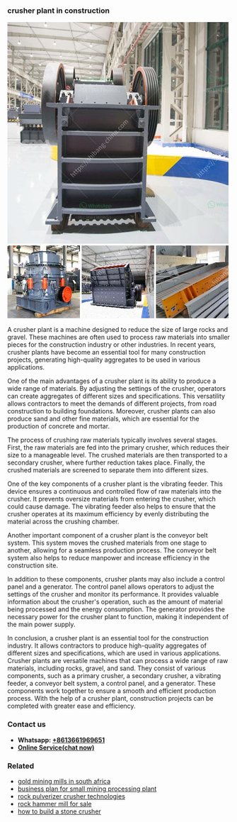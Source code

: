 <h3>crusher plant in construction</h3><img src='1702953135.jpg' alt=''><p>A crusher plant is a machine designed to reduce the size of large rocks and gravel. These machines are often used to process raw materials into smaller pieces for the construction industry or other industries. In recent years, crusher plants have become an essential tool for many construction projects, generating high-quality aggregates to be used in various applications.</p><p>One of the main advantages of a crusher plant is its ability to produce a wide range of materials. By adjusting the settings of the crusher, operators can create aggregates of different sizes and specifications. This versatility allows contractors to meet the demands of different projects, from road construction to building foundations. Moreover, crusher plants can also produce sand and other fine materials, which are essential for the production of concrete and mortar.</p><p>The process of crushing raw materials typically involves several stages. First, the raw materials are fed into the primary crusher, which reduces their size to a manageable level. The crushed materials are then transported to a secondary crusher, where further reduction takes place. Finally, the crushed materials are screened to separate them into different sizes.</p><p>One of the key components of a crusher plant is the vibrating feeder. This device ensures a continuous and controlled flow of raw materials into the crusher. It prevents oversize materials from entering the crusher, which could cause damage. The vibrating feeder also helps to ensure that the crusher operates at its maximum efficiency by evenly distributing the material across the crushing chamber.</p><p>Another important component of a crusher plant is the conveyor belt system. This system moves the crushed materials from one stage to another, allowing for a seamless production process. The conveyor belt system also helps to reduce manpower and increase efficiency in the construction site.</p><p>In addition to these components, crusher plants may also include a control panel and a generator. The control panel allows operators to adjust the settings of the crusher and monitor its performance. It provides valuable information about the crusher's operation, such as the amount of material being processed and the energy consumption. The generator provides the necessary power for the crusher plant to function, making it independent of the main power supply.</p><p>In conclusion, a crusher plant is an essential tool for the construction industry. It allows contractors to produce high-quality aggregates of different sizes and specifications, which are used in various applications. Crusher plants are versatile machines that can process a wide range of raw materials, including rocks, gravel, and sand. They consist of various components, such as a primary crusher, a secondary crusher, a vibrating feeder, a conveyor belt system, a control panel, and a generator. These components work together to ensure a smooth and efficient production process. With the help of a crusher plant, construction projects can be completed with greater ease and efficiency.</p><h3>Contact us</h3><ul><li><strong>Whatsapp:&nbsp;<a href="https://wa.me/8613661969651">+8613661969651</a></strong></li><li><a href="https://swt.shibang-china.com/?git&amp;zhl&amp;crusher plant in construction"><strong>Online Service(chat now)</strong></a></li></ul><h3>Related</h3><ul><li><a href='gold mining mills in south africa.md'>gold mining mills in south africa</a></li><li><a href='business plan for small mining processing plant.md'>business plan for small mining processing plant</a></li><li><a href='rock pulverizer crusher technologies.md'>rock pulverizer crusher technologies</a></li><li><a href='rock hammer mill for sale.md'>rock hammer mill for sale</a></li><li><a href='how to build a stone crusher.md'>how to build a stone crusher</a></li></ul>